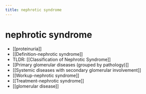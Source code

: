 ```yaml
---
title: nephrotic syndrome
---
```


# nephrotic syndrome

- [[proteinuria]]
- [[Definition-nephrotic syndrome]]
- TLDR: [[Classification of Nephrotic Syndrome]]
- [[Primary glomerular diseases (grouped by pathology)]]
- [[Systemic diseases with secondary glomerular involvement]]
- [[Workup-nephrotic syndrome]]
- [[Treatment-nephrotic syndrome]]
- [[glomerular disease]]

